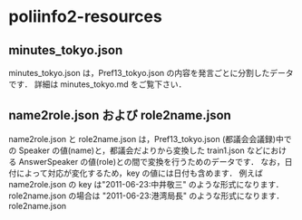 # poliinfo2-resources

## minutes_tokyo.json
minutes_tokyo.json は，Pref13_tokyo.json の内容を発言ごとに分割したデータです．
詳細は minutes_tokyo.md をご覧下さい．

## name2role.json および role2name.json

name2role.json と role2name.json は，Pref13_tokyo.json (都議会会議録)中での Speaker の値(name)と，都議会だよりから変換した train1.json などにおける AnswerSpeaker の値(role)との間で変換を行うためのデータです．
なお，日付によって対応が変化するため，key の値には日付も含めます．
例えば name2role.json の key は"2011-06-23:中井敬三" のような形式になります．
role2name.json の場合は "2011-06-23:港湾局長" のような形式になります．
role2name.json
